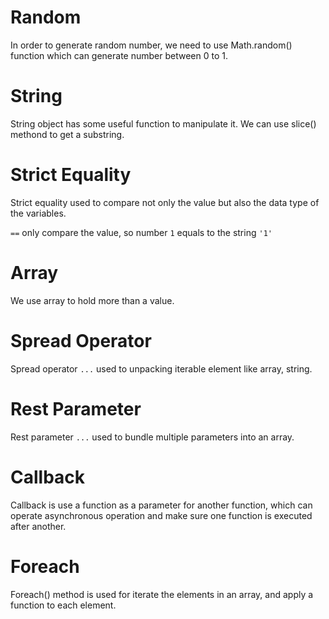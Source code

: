 # Random

In order to generate random number, we need to use Math.random() function which can generate number between 0 to 1.

# String

String object has some useful function to manipulate it. We can use slice() methond to get a substring.

# Strict Equality

Strict equality used to compare not only the value but also the data type of the variables.

`==` only compare the value, so number `1` equals to the string `'1'`

# Array

We use array to hold more than a value. 

# Spread Operator

Spread operator `...` used to unpacking iterable element like array, string.

# Rest Parameter

Rest parameter `...` used to bundle multiple parameters into an array.

# Callback

Callback is use a function as a parameter for another function, which can operate asynchronous operation and make sure one function is executed after another.

# Foreach

Foreach() method is used for iterate the elements in an array, and apply a function to each element.
